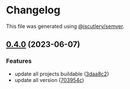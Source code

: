 # Changelog

This file was generated using [@jscutlery/semver](https://github.com/jscutlery/semver).

## [0.4.0](https://github.com/worldprinter/wdesign/compare/v0.3.0...v0.4.0) (2023-06-07)


### Features

* update all projects buildable ([3daa8c2](https://github.com/worldprinter/wdesign/commit/3daa8c2fb4b4957d1ac6cb231ee75b82ac9ca64a))
* update all version ([703954c](https://github.com/worldprinter/wdesign/commit/703954cfdb2c3689cfcf818906c9157906069086))
